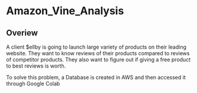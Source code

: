 # Amazon_Vine_Analysis

## Overiew
A client $ellby is going to launch large variety of products on their leading website. They want to know reviews of their products compared to reviews of competitor products. They also want to figure out if giving a free product to best reviews is worth. 

To solve this problem, a Database is created in AWS and then accessed it through Google Colab 
